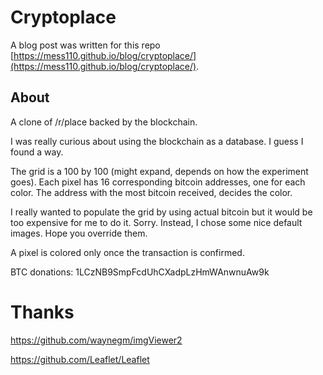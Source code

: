 # Cryptoplace

A blog post was written for this repo [https://mess110.github.io/blog/cryptoplace/](https://mess110.github.io/blog/cryptoplace/).

## About

A clone of /r/place backed by the blockchain.

I was really curious about using the blockchain as a database. I guess I found a way.

The grid is a 100 by 100 (might expand, depends on how the experiment goes).
Each pixel has 16 corresponding bitcoin addresses, one for each color.
The address with the most bitcoin received, decides the color.

I really wanted to populate the grid by using actual bitcoin but it would be too expensive
for me to do it. Sorry. Instead, I chose some nice default images. Hope you override them.

A pixel is colored only once the transaction is confirmed.

BTC donations: 1LCzNB9SmpFcdUhCXadpLzHmWAnwnuAw9k

# Thanks

https://github.com/waynegm/imgViewer2

https://github.com/Leaflet/Leaflet
